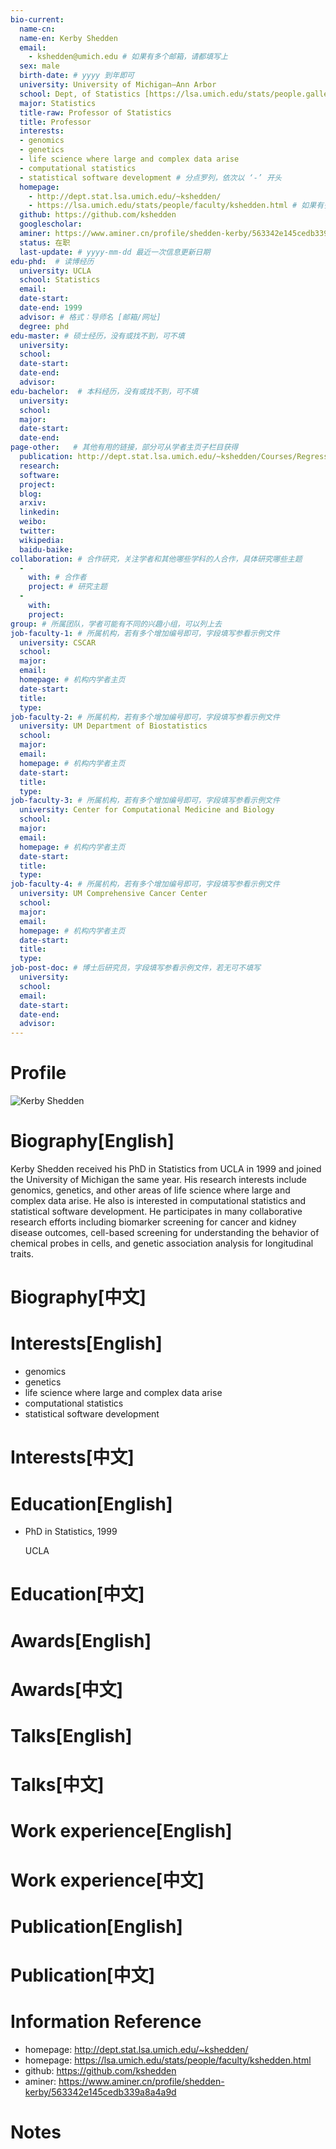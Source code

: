 ```yaml
---
bio-current:
  name-cn: 
  name-en: Kerby Shedden
  email: 
    - kshedden@umich.edu # 如果有多个邮箱，请都填写上
  sex: male
  birth-date: # yyyy 到年即可
  university: University of Michigan—Ann Arbor 
  school: Dept, of Statistics [https://lsa.umich.edu/stats/people.gallery.html#tag=stats&tagns=michigan-lsa] # 格式：学院名称[学院官网链接]
  major: Statistics
  title-raw: Professor of Statistics
  title: Professor
  interests: 
  - genomics
  - genetics
  - life science where large and complex data arise 
  - computational statistics
  - statistical software development # 分点罗列，依次以 ‘-’ 开头
  homepage: 
    - http://dept.stat.lsa.umich.edu/~kshedden/
    - https://lsa.umich.edu/stats/people/faculty/kshedden.html # 如果有多个主页，请都填写上
  github: https://github.com/kshedden
  googlescholar:  
  aminer: https://www.aminer.cn/profile/shedden-kerby/563342e145cedb339a8a4a9d # 从这里查找 https://www.aminer.org/search/person
  status: 在职
  last-update: # yyyy-mm-dd 最近一次信息更新日期
edu-phd:  # 读博经历
  university: UCLA
  school: Statistics
  email: 
  date-start: 
  date-end: 1999
  advisor: # 格式：导师名 [邮箱/网址]
  degree: phd
edu-master: # 硕士经历，没有或找不到，可不填
  university: 
  school: 
  date-start: 
  date-end: 
  advisor:
edu-bachelor:  # 本科经历，没有或找不到，可不填
  university: 
  school: 
  major: 
  date-start: 
  date-end: 
page-other:   # 其他有用的链接，部分可从学者主页子栏目获得
  publication: http://dept.stat.lsa.umich.edu/~kshedden/Courses/Regression_Notes
  research: 
  software: 
  project: 
  blog: 
  arxiv: 
  linkedin: 
  weibo:
  twitter:
  wikipedia:
  baidu-baike:
collaboration: # 合作研究，关注学者和其他哪些学科的人合作，具体研究哪些主题
  - 
    with: # 合作者
    project: # 研究主题
  - 
    with: 
    project: 
group: # 所属团队，学者可能有不同的兴趣小组，可以列上去
job-faculty-1: # 所属机构，若有多个增加编号即可，字段填写参看示例文件
  university: CSCAR
  school: 
  major: 
  email: 
  homepage: # 机构内学者主页
  date-start: 
  title: 
  type: 
job-faculty-2: # 所属机构，若有多个增加编号即可，字段填写参看示例文件
  university: UM Department of Biostatistics
  school: 
  major: 
  email: 
  homepage: # 机构内学者主页
  date-start: 
  title: 
  type: 
job-faculty-3: # 所属机构，若有多个增加编号即可，字段填写参看示例文件
  university: Center for Computational Medicine and Biology
  school: 
  major: 
  email: 
  homepage: # 机构内学者主页
  date-start: 
  title: 
  type: 
job-faculty-4: # 所属机构，若有多个增加编号即可，字段填写参看示例文件
  university: UM Comprehensive Cancer Center
  school: 
  major: 
  email: 
  homepage: # 机构内学者主页
  date-start: 
  title: 
  type: 
job-post-doc: # 博士后研究员，字段填写参看示例文件，若无可不填写
  university: 
  school: 
  email: 
  date-start: 
  date-end: 
  advisor: 
---
```


# Profile

![Kerby Shedden](https://lsa.umich.edu/content/michigan-lsa/stats/en/people/faculty/kshedden/jcr:content/profileImage.transform/profile_square/image.jpg)

# Biography[English]

Kerby Shedden received his PhD in Statistics from UCLA in 1999 and joined the University of Michigan the same year.  His research interests include genomics, genetics, and other areas of life science where large and complex data arise. He also is interested in computational statistics and statistical software development. He participates in many collaborative research efforts including biomarker screening for cancer and kidney disease outcomes, cell-based screening for understanding the behavior of chemical probes in cells, and genetic association analysis for longitudinal traits.

# Biography[中文]

# Interests[English]

- genomics
- genetics
- life science where large and complex data arise
- computational statistics
- statistical software development

# Interests[中文]

# Education[English]

- PhD in Statistics, 1999
    
    UCLA

# Education[中文]

# Awards[English]

# Awards[中文]

# Talks[English]

# Talks[中文]

# Work experience[English]

# Work experience[中文]

# Publication[English]

# Publication[中文]

# Information Reference

- homepage: http://dept.stat.lsa.umich.edu/~kshedden/
- homepage: https://lsa.umich.edu/stats/people/faculty/kshedden.html
- github: https://github.com/kshedden
- aminer: https://www.aminer.cn/profile/shedden-kerby/563342e145cedb339a8a4a9d

# Notes